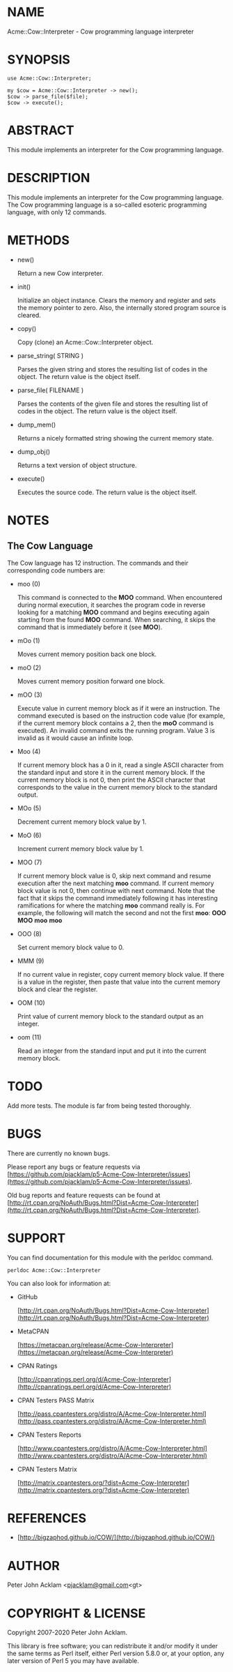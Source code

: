 # NAME

Acme::Cow::Interpreter - Cow programming language interpreter

# SYNOPSIS

    use Acme::Cow::Interpreter;

    my $cow = Acme::Cow::Interpreter -> new();
    $cow -> parse_file($file);
    $cow -> execute();

# ABSTRACT

This module implements an interpreter for the Cow programming language.

# DESCRIPTION

This module implements an interpreter for the Cow programming language. The
Cow programming language is a so-called esoteric programming language, with
only 12 commands.

# METHODS

- new()

    Return a new Cow interpreter.

- init()

    Initialize an object instance. Clears the memory and register and sets the
    memory pointer to zero. Also, the internally stored program source is
    cleared.

- copy()

    Copy (clone) an Acme::Cow::Interpreter object.

- parse\_string( STRING )

    Parses the given string and stores the resulting list of codes in the
    object.  The return value is the object itself.

- parse\_file( FILENAME )

    Parses the contents of the given file and stores the resulting list of codes
    in the object. The return value is the object itself.

- dump\_mem()

    Returns a nicely formatted string showing the current memory state.

- dump\_obj()

    Returns a text version of object structure.

- execute()

    Executes the source code. The return value is the object itself.

# NOTES

## The Cow Language

The Cow language has 12 instruction. The commands and their corresponding
code numbers are:

- moo (0)

    This command is connected to the **MOO** command. When encountered during
    normal execution, it searches the program code in reverse looking for a
    matching **MOO** command and begins executing again starting from the found
    **MOO** command. When searching, it skips the command that is immediately
    before it (see **MOO**).

- mOo (1)

    Moves current memory position back one block.

- moO (2)

    Moves current memory position forward one block.

- mOO (3)

    Execute value in current memory block as if it were an instruction. The
    command executed is based on the instruction code value (for example, if the
    current memory block contains a 2, then the **moO** command is executed). An
    invalid command exits the running program. Value 3 is invalid as it would
    cause an infinite loop.

- Moo (4)

    If current memory block has a 0 in it, read a single ASCII character from
    the standard input and store it in the current memory block. If the current
    memory block is not 0, then print the ASCII character that corresponds to
    the value in the current memory block to the standard output.

- MOo (5)

    Decrement current memory block value by 1.

- MoO (6)

    Increment current memory block value by 1.

- MOO (7)

    If current memory block value is 0, skip next command and resume execution
    after the next matching **moo** command. If current memory block value is not
    0, then continue with next command. Note that the fact that it skips the
    command immediately following it has interesting ramifications for where the
    matching **moo** command really is. For example, the following will match the
    second and not the first **moo**: **OOO** **MOO** **moo** **moo**

- OOO (8)

    Set current memory block value to 0.

- MMM (9)

    If no current value in register, copy current memory block value. If there
    is a value in the register, then paste that value into the current memory
    block and clear the register.

- OOM (10)

    Print value of current memory block to the standard output as an integer.

- oom (11)

    Read an integer from the standard input and put it into the current memory
    block.

# TODO

Add more tests. The module is far from being tested thoroughly.

# BUGS

There are currently no known bugs.

Please report any bugs or feature requests via
[https://github.com/pjacklam/p5-Acme-Cow-Interpreter/issues](https://github.com/pjacklam/p5-Acme-Cow-Interpreter/issues).

Old bug reports and feature requests can be found at
[http://rt.cpan.org/NoAuth/Bugs.html?Dist=Acme-Cow-Interpreter](http://rt.cpan.org/NoAuth/Bugs.html?Dist=Acme-Cow-Interpreter).

# SUPPORT

You can find documentation for this module with the perldoc command.

    perldoc Acme::Cow::Interpreter

You can also look for information at:

- GitHub

    [http://rt.cpan.org/NoAuth/Bugs.html?Dist=Acme-Cow-Interpreter](http://rt.cpan.org/NoAuth/Bugs.html?Dist=Acme-Cow-Interpreter)

- MetaCPAN

    [https://metacpan.org/release/Acme-Cow-Interpreter](https://metacpan.org/release/Acme-Cow-Interpreter)

- CPAN Ratings

    [http://cpanratings.perl.org/d/Acme-Cow-Interpreter](http://cpanratings.perl.org/d/Acme-Cow-Interpreter)

- CPAN Testers PASS Matrix

    [http://pass.cpantesters.org/distro/A/Acme-Cow-Interpreter.html](http://pass.cpantesters.org/distro/A/Acme-Cow-Interpreter.html)

- CPAN Testers Reports

    [http://www.cpantesters.org/distro/A/Acme-Cow-Interpreter.html](http://www.cpantesters.org/distro/A/Acme-Cow-Interpreter.html)

- CPAN Testers Matrix

    [http://matrix.cpantesters.org/?dist=Acme-Cow-Interpreter](http://matrix.cpantesters.org/?dist=Acme-Cow-Interpreter)

# REFERENCES

- [http://bigzaphod.github.io/COW/](http://bigzaphod.github.io/COW/)

# AUTHOR

Peter John Acklam &lt;pjacklam@gmail.com&lt;gt>

# COPYRIGHT & LICENSE

Copyright 2007-2020 Peter John Acklam.

This library is free software; you can redistribute it and/or modify
it under the same terms as Perl itself, either Perl version 5.8.0 or,
at your option, any later version of Perl 5 you may have available.

